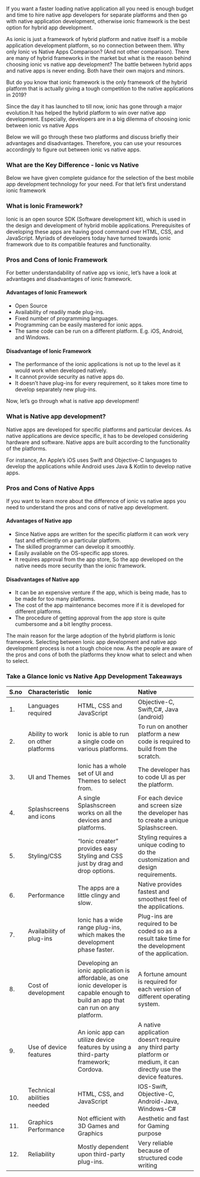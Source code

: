 

If you want a faster loading native application all you need is enough budget and time to hire native app developers for separate platforms and then go with native application development, otherwise ionic framework is the best option for hybrid app development.


As ionic is just a framework of hybrid platform and native itself is a mobile application development platform, so no connection between them. Why only Ionic vs Native Apps Comparison? (And not other comparison). There are many of hybrid frameworks in the market but what is the reason behind choosing ionic vs native app development? The battle between hybrid apps and native apps is never ending. Both have their own majors and minors.

But do you know that ionic framework is the only framework of the hybrid platform that is actually giving a tough competition to the native applications in 2019?

Since the day it has launched to till now, ionic has gone through a major evolution.It has helped the hybrid platform to win over native app development. Especially, developers are in a big dilemma of choosing ionic between ionic vs native Apps

Below we will go through these two platforms and discuss briefly their advantages and disadvantages.
Therefore, you can use your resources accordingly to figure out between ionic vs native apps.

### What are the Key Difference - Ionic vs Native
Below we have given complete guidance for the selection of the best mobile app development technology for your need.
For that let’s first understand ionic framework

### What is Ionic Framework?
Ionic is an open source SDK (Software development kit), which is used in the design and development of hybrid mobile applications.
Prerequisites of developing these apps are having good command over HTML, CSS, and JavaScript. Myriads of developers today have turned towards ionic framework due to its compatible features and functionality.

### Pros and Cons of Ionic Framework
For better understandability of native app vs ionic, let’s have a look at advantages and disadvantages of ionic framework.
 #### Advantages of Ionic Framework
- Open Source
- Availability of readily made plug-ins.
- Fixed number of programming languages.
- Programming can be easily mastered for ionic apps.
- The same code can be run on a different platform. E.g. iOS, Android, and Windows.

 #### Disadvantage of Ionic Framework
- The performance of the ionic applications is not up to the level as it would work when developed natively.
- It cannot provide security as native apps do.
- It doesn’t have plug-ins for every requirement, so it takes more time to develop separately new plug-ins.

Now, let’s go through what is native app development!

### What is Native app development?
Native apps are developed for specific platforms and particular devices.
As native applications are device specific, it has to be developed considering hardware and software. Native apps are built according to the functionality of the platforms.

For instance, An Apple’s iOS uses Swift and Objective-C languages to develop the applications while Android uses Java & Kotlin to develop native apps.

### Pros and Cons of Native Apps
If you want to learn more about the difference of ionic vs native apps you need to understand the pros and cons of native app development.
 #### Advantages of Native app
  - Since Native apps are written for the specific platform it can work very fast and efficiently on a particular platform.
  - The skilled programmer can develop it smoothly.
  - Easily available on the OS-specific app stores.
  - It requires approval from the app store, So the app developed on the native needs more security than the ionic framework.

 #### Disadvantages of Native app
  - It can be an expensive venture if the app, which is being made, has to be made for too many platforms.
  - The cost of the app maintenance becomes more if it is developed for different platforms.
  - The procedure of getting approval from the app store is quite cumbersome and a bit lengthy process.

The main reason for the large adoption of the hybrid platform is Ionic framework.
Selecting between Ionic app development and native app development process is not a tough choice now. As the people are aware of the pros and cons of both the platforms they know what to select and when to select.

### Take a Glance Ionic vs Native App Development Takeaways

|S.no | Characteristic | Ionic| Native |
| :---| :---      | :--- |:--- |
| 1.| Languages required|  	HTML, CSS and JavaScript|  	Objective-C, Swift,C#, Java (android)|
| 2.| Ability to work on other platforms|  	Ionic is able to run a single code on various platforms.|  	To run on another platform a new code is required to build from the scratch.|
| 3.| UI and Themes|  	Ionic has a whole set of UI and Themes to select from.|  	The developer has to code UI as per the platform.|
| 4.| Splashscreens and icons|  	A single Splashscreen works on all the devices and platforms.|  	For each device and screen size the developer has to create a unique Splashscreen.|
| 5.| Styling/CSS|  	“Ionic creater” provides easy Styling and CSS just by drag and drop options.|  	Styling requires a unique coding to do the customization and design requirements.|
| 6.| Performance|  	The apps are a little clingy and slow.|  Native provides fastest and smoothest feel of the applications.|
| 7.| Availability of plug-ins|  	Ionic has a wide range plug-ins, which makes the development phase faster.|  	Plug-ins are required to be coded so as a result take time for the development of the application.|
| 8.| Cost of development|  	Developing an ionic application is affordable, as one ionic developer is capable enough to build an app that can run on any platform.|  A fortune amount is required for each version of different operating system.|
| 9.| Use of device features|  	An ionic app can utilize device features by using a third-party framework; Cordova.|  A native application doesn’t require any third party platform or medium, it can directly use the device features.|
| 10.| Technical abilities needed|  	HTML, CSS, and JavaScript| IOS-Swift, Objective-C, Android-Java, Windows-C#|
| 11.| Graphics Performance|  	Not efficient with 3D Games and Graphics | Aesthetic and fast for Gaming purpose|
| 12.| Reliability|  	Mostly dependent upon third-party plug-ins.| Very reliable because of structured code writing|
